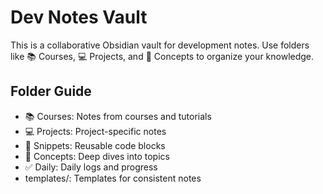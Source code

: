 # Dev Notes Vault

This is a collaborative Obsidian vault for development notes.
Use folders like 📚 Courses, 💻 Projects, and 🧠 Concepts to organize your knowledge.

## Folder Guide
- 📚 Courses: Notes from courses and tutorials
- 💻 Projects: Project-specific notes
- 🧪 Snippets: Reusable code blocks
- 🧠 Concepts: Deep dives into topics
- ✅ Daily: Daily logs and progress
- templates/: Templates for consistent notes
